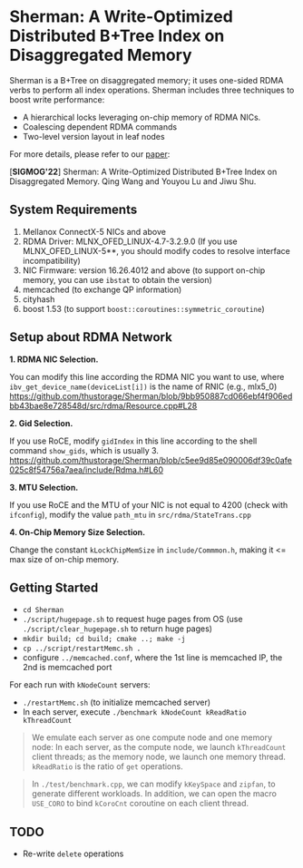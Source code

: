 # Sherman: A Write-Optimized Distributed B+Tree Index on Disaggregated Memory 

Sherman is a B+Tree on disaggregated memory; it uses one-sided RDMA verbs to perform all index operations.
Sherman includes three techniques to boost write performance:

- A hierarchical locks leveraging on-chip memory of RDMA NICs.
- Coalescing dependent RDMA commands 
- Two-level version layout in leaf nodes

For more details, please refer to our [paper](https://dl.acm.org/doi/abs/10.1145/3514221.3517824):

[**SIGMOG'22**] Sherman: A Write-Optimized Distributed B+Tree Index on Disaggregated Memory. Qing Wang and Youyou Lu and Jiwu Shu.


## System Requirements

1. Mellanox ConnectX-5 NICs and above
2. RDMA Driver: MLNX_OFED_LINUX-4.7-3.2.9.0 (If you use MLNX_OFED_LINUX-5**, you should modify codes to resolve interface incompatibility)
3. NIC Firmware: version 16.26.4012 and above (to support on-chip memory, you can use `ibstat` to obtain the version)
4. memcached (to exchange QP information)
5. cityhash
6. boost 1.53 (to support `boost::coroutines::symmetric_coroutine`)

## Setup about RDMA Network

**1. RDMA NIC Selection.** 

You can modify this line according the RDMA NIC you want to use, where `ibv_get_device_name(deviceList[i])` is the name of RNIC (e.g., mlx5_0)
https://github.com/thustorage/Sherman/blob/9bb950887cd066ebf4f906edbb43bae8e728548d/src/rdma/Resource.cpp#L28

**2. Gid Selection.** 

If you use RoCE, modify `gidIndex` in this line according to the shell command `show_gids`, which is usually 3.
https://github.com/thustorage/Sherman/blob/c5ee9d85e090006df39c0afe025c8f54756a7aea/include/Rdma.h#L60

**3. MTU Selection.** 

If you use RoCE and the MTU of your NIC is not equal to 4200 (check with `ifconfig`), modify the value `path_mtu` in `src/rdma/StateTrans.cpp`

**4. On-Chip Memory Size Selection.** 

Change the constant ``kLockChipMemSize`` in `include/Commmon.h`, making it <= max size of on-chip memory.

## Getting Started

- `cd Sherman`
- `./script/hugepage.sh` to request huge pages from OS (use `./script/clear_hugepage.sh` to return huge pages)
- `mkdir build; cd build; cmake ..; make -j`
- `cp ../script/restartMemc.sh .`
- configure `../memcached.conf`, where the 1st line is memcached IP, the 2nd is memcached port

For each run with `kNodeCount` servers:
- `./restartMemc.sh` (to initialize memcached server)
- In each server, execute `./benchmark kNodeCount kReadRatio kThreadCount`

>  We emulate each server as one compute node and one memory node: In each server, as the compute node, 
we launch `kThreadCount` client threads; as the memory node, we launch one memory thread. `kReadRatio` is the ratio of `get` operations.

> In `./test/benchmark.cpp`, we can modify `kKeySpace` and `zipfan`, to generate different workloads.
> In addition, we can open the macro `USE_CORO` to bind `kCoroCnt` coroutine on each client thread.

## TODO
- Re-write `delete` operations
